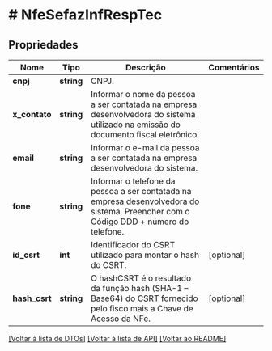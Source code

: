 # # NfeSefazInfRespTec

## Propriedades

Nome | Tipo | Descrição | Comentários
------------ | ------------- | ------------- | -------------
**cnpj** | **string** | CNPJ. |
**x_contato** | **string** | Informar o nome da pessoa a ser contatada na empresa desenvolvedora do sistema utilizado na emissão do documento fiscal eletrônico. |
**email** | **string** | Informar o e-mail da pessoa a ser contatada na empresa desenvolvedora do sistema. |
**fone** | **string** | Informar o telefone da pessoa a ser contatada na empresa desenvolvedora do sistema. Preencher com o Código DDD + número do telefone. |
**id_csrt** | **int** | Identificador do CSRT utilizado para montar o hash do CSRT. | [optional]
**hash_csrt** | **string** | O hashCSRT é o resultado da função hash (SHA-1 – Base64) do CSRT fornecido pelo fisco mais a Chave de Acesso da NFe. | [optional]

[[Voltar à lista de DTOs]](../../README.md#models) [[Voltar à lista de API]](../../README.md#endpoints) [[Voltar ao README]](../../README.md)
